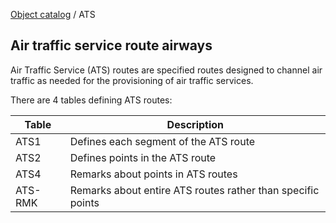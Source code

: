[Object catalog](https://github.com/tlarsen7572/us_airspace_data#object-catalog) / ATS

## Air traffic service route airways

Air Traffic Service (ATS) routes are specified routes designed to channel air traffic as needed for the provisioning of air traffic services.

There are 4 tables defining ATS routes:

|Table        |Description|
|-------------|-----------|
|ATS1         |Defines each segment of the ATS route|
|ATS2         |Defines points in the ATS route|
|ATS4         |Remarks about points in ATS routes|
|ATS-RMK      |Remarks about entire ATS routes rather than specific points|
